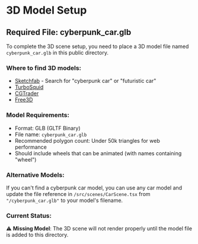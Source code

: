 # 3D Model Setup

## Required File: cyberpunk_car.glb

To complete the 3D scene setup, you need to place a 3D model file named `cyberpunk_car.glb` in this public directory.

### Where to find 3D models:
- [Sketchfab](https://sketchfab.com/) - Search for "cyberpunk car" or "futuristic car"
- [TurboSquid](https://www.turbosquid.com/)
- [CGTrader](https://www.cgtrader.com/)
- [Free3D](https://free3d.com/)

### Model Requirements:
- Format: GLB (GLTF Binary)
- File name: `cyberpunk_car.glb`
- Recommended polygon count: Under 50k triangles for web performance
- Should include wheels that can be animated (with names containing "wheel")

### Alternative Models:
If you can't find a cyberpunk car model, you can use any car model and update the file reference in `/src/scenes/CarScene.tsx` from `"/cyberpunk_car.glb"` to your model's filename.

### Current Status:
⚠️ **Missing Model**: The 3D scene will not render properly until the model file is added to this directory.